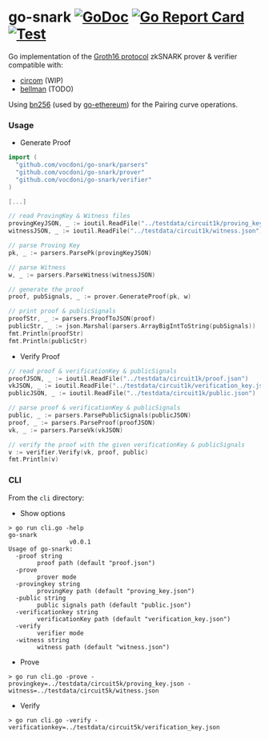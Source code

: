 # go-snark [![GoDoc](https://godoc.org/github.com/vocdoni/go-snark?status.svg)](https://godoc.org/github.com/vocdoni/go-snark) [![Go Report Card](https://goreportcard.com/badge/github.com/vocdoni/go-snark)](https://goreportcard.com/report/github.com/vocdoni/go-snark) [![Test](https://github.com/vocdoni/go-snark/workflows/Test/badge.svg)](https://github.com/vocdoni/go-snark/actions?query=workflow%3ATest)

Go implementation of the [Groth16 protocol](https://eprint.iacr.org/2016/260.pdf) zkSNARK prover & verifier compatible with:

- [circom](https://github.com/iden3/circom) (WIP)
- [bellman](https://github.com/zkcrypto/bellman) (TODO)


Using [bn256](https://github.com/ethereum/go-ethereum/tree/master/crypto/bn256/cloudflare) (used by [go-ethereum](https://github.com/ethereum/go-ethereum)) for the Pairing curve operations.

### Usage

- Generate Proof

```go
import (
  "github.com/vocdoni/go-snark/parsers"
  "github.com/vocdoni/go-snark/prover"
  "github.com/vocdoni/go-snark/verifier"
)

[...]

// read ProvingKey & Witness files
provingKeyJSON, _ := ioutil.ReadFile("../testdata/circuit1k/proving_key.json")
witnessJSON, _ := ioutil.ReadFile("../testdata/circuit1k/witness.json")

// parse Proving Key
pk, _ := parsers.ParsePk(provingKeyJSON)

// parse Witness
w, _ := parsers.ParseWitness(witnessJSON)

// generate the proof
proof, pubSignals, _ := prover.GenerateProof(pk, w)

// print proof & publicSignals
proofStr, _ := parsers.ProofToJSON(proof)
publicStr, _ := json.Marshal(parsers.ArrayBigIntToString(pubSignals))
fmt.Println(proofStr)
fmt.Println(publicStr)
```

- Verify Proof

```go
// read proof & verificationKey & publicSignals
proofJSON, _ := ioutil.ReadFile("../testdata/circuit1k/proof.json")
vkJSON, _ := ioutil.ReadFile("../testdata/circuit1k/verification_key.json")
publicJSON, _ := ioutil.ReadFile("../testdata/circuit1k/public.json")

// parse proof & verificationKey & publicSignals
public, _ := parsers.ParsePublicSignals(publicJSON)
proof, _ := parsers.ParseProof(proofJSON)
vk, _ := parsers.ParseVk(vkJSON)

// verify the proof with the given verificationKey & publicSignals
v := verifier.Verify(vk, proof, public)
fmt.Println(v)
```

### CLI

From the `cli` directory:

- Show options

```
> go run cli.go -help
go-snark
                 v0.0.1
Usage of go-snark:
  -proof string
        proof path (default "proof.json")
  -prove
        prover mode
  -provingkey string
        provingKey path (default "proving_key.json")
  -public string
        public signals path (default "public.json")
  -verificationkey string
        verificationKey path (default "verification_key.json")
  -verify
        verifier mode
  -witness string
        witness path (default "witness.json")
```

- Prove

```
> go run cli.go -prove -provingkey=../testdata/circuit5k/proving_key.json -witness=../testdata/circuit5k/witness.json
```

- Verify

```
> go run cli.go -verify -verificationkey=../testdata/circuit5k/verification_key.json
```
